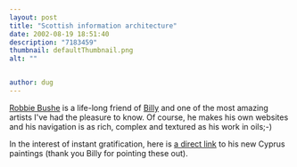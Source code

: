 ```yaml
---
layout: post
title: "Scottish information architecture"
date: 2002-08-19 18:51:40
description: "7183459"
thumbnail: defaultThumbnail.png
alt: ""


author: dug
---
```


<p><a href="http://www.robbiebushe.co.uk">Robbie Bushe</a> is a life-long friend of <a href="http://blogs.pumpernickle.net/billy/">Billy</a> and one of the most amazing artists I've had the pleasure to know. Of course, he makes his own websites and his navigation is as rich, complex and textured as his work in oils;-)</p>

<p>In the interest of instant gratification, here is <a href="http://www.r.bushe.dial.pipex.com/cypruspics/cyprus02.html">a direct link</a> to his new Cyprus paintings (thank you Billy for pointing these out).</p>
